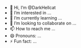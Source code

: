 - 👋 Hi, I’m @DarkHellcat
- 👀 I’m interested in ...
- 🌱 I’m currently learning ...
- 💞️ I’m looking to collaborate on ...
- 📫 How to reach me ...
- 😄 Pronouns: ...
- ⚡ Fun fact: ...

<!---
DarkHellcat/DarkHellcat is a ✨ special ✨ repository because its `README.md` (this file) appears on your GitHub profile.
You can click the Preview link to take a look at your changes.
--->
